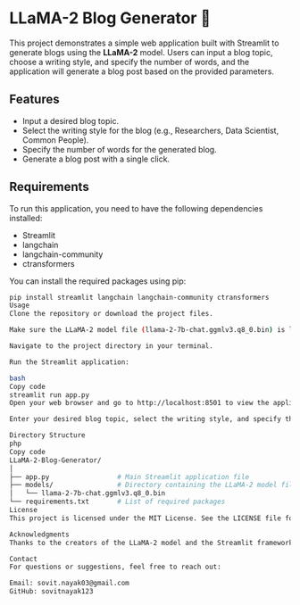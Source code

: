 
# LLaMA-2 Blog Generator 🚀

This project demonstrates a simple web application built with Streamlit to generate blogs using the **LLaMA-2** model. Users can input a blog topic, choose a writing style, and specify the number of words, and the application will generate a blog post based on the provided parameters.

## Features

- Input a desired blog topic.
- Select the writing style for the blog (e.g., Researchers, Data Scientist, Common People).
- Specify the number of words for the generated blog.
- Generate a blog post with a single click.

## Requirements

To run this application, you need to have the following dependencies installed:

- Streamlit
- langchain
- langchain-community
- ctransformers

You can install the required packages using pip:

```bash
pip install streamlit langchain langchain-community ctransformers
Usage
Clone the repository or download the project files.

Make sure the LLaMA-2 model file (llama-2-7b-chat.ggmlv3.q8_0.bin) is located in the models directory.

Navigate to the project directory in your terminal.

Run the Streamlit application:

bash
Copy code
streamlit run app.py
Open your web browser and go to http://localhost:8501 to view the application.

Enter your desired blog topic, select the writing style, and specify the number of words, then click the "Generate" button to create your blog.

Directory Structure
php
Copy code
LLaMA-2-Blog-Generator/
│
├── app.py                 # Main Streamlit application file
├── models/                # Directory containing the LLaMA-2 model file
│   └── llama-2-7b-chat.ggmlv3.q8_0.bin
└── requirements.txt       # List of required packages
License
This project is licensed under the MIT License. See the LICENSE file for more information.

Acknowledgments
Thanks to the creators of the LLaMA-2 model and the Streamlit framework for making this project possible.

Contact
For questions or suggestions, feel free to reach out:

Email: sovit.nayak03@gmail.com
GitHub: sovitnayak123
